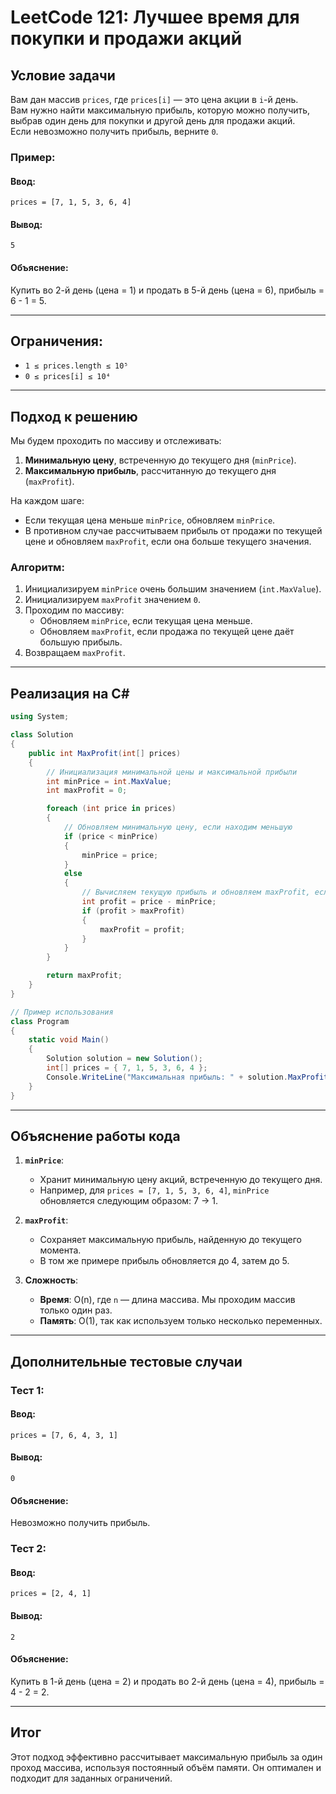 
# LeetCode 121: Лучшее время для покупки и продажи акций

## Условие задачи

Вам дан массив `prices`, где `prices[i]` — это цена акции в `i`-й день.  
Вам нужно найти максимальную прибыль, которую можно получить, выбрав один день для покупки и другой день для продажи акций.  
Если невозможно получить прибыль, верните `0`.

### Пример:
#### Ввод:
```
prices = [7, 1, 5, 3, 6, 4]
```
#### Вывод:
```
5
```
#### Объяснение:
Купить во 2-й день (цена = 1) и продать в 5-й день (цена = 6), прибыль = 6 - 1 = 5.

---

## Ограничения:
- `1 ≤ prices.length ≤ 10⁵`
- `0 ≤ prices[i] ≤ 10⁴`

---

## Подход к решению

Мы будем проходить по массиву и отслеживать:
1. **Минимальную цену**, встреченную до текущего дня (`minPrice`).
2. **Максимальную прибыль**, рассчитанную до текущего дня (`maxProfit`).

На каждом шаге:
- Если текущая цена меньше `minPrice`, обновляем `minPrice`.
- В противном случае рассчитываем прибыль от продажи по текущей цене и обновляем `maxProfit`, если она больше текущего значения.

### Алгоритм:
1. Инициализируем `minPrice` очень большим значением (`int.MaxValue`).
2. Инициализируем `maxProfit` значением `0`.
3. Проходим по массиву:
   - Обновляем `minPrice`, если текущая цена меньше.
   - Обновляем `maxProfit`, если продажа по текущей цене даёт большую прибыль.
4. Возвращаем `maxProfit`.

---

## Реализация на C#

```csharp
using System;

class Solution
{
    public int MaxProfit(int[] prices)
    {
        // Инициализация минимальной цены и максимальной прибыли
        int minPrice = int.MaxValue;
        int maxProfit = 0;

        foreach (int price in prices)
        {
            // Обновляем минимальную цену, если находим меньшую
            if (price < minPrice)
            {
                minPrice = price;
            }
            else
            {
                // Вычисляем текущую прибыль и обновляем maxProfit, если это выгодно
                int profit = price - minPrice;
                if (profit > maxProfit)
                {
                    maxProfit = profit;
                }
            }
        }

        return maxProfit;
    }
}

// Пример использования
class Program
{
    static void Main()
    {
        Solution solution = new Solution();
        int[] prices = { 7, 1, 5, 3, 6, 4 };
        Console.WriteLine("Максимальная прибыль: " + solution.MaxProfit(prices)); // Ожидается: 5
    }
}
```

---

## Объяснение работы кода
1. **`minPrice`**:
   - Хранит минимальную цену акций, встреченную до текущего дня.
   - Например, для `prices = [7, 1, 5, 3, 6, 4]`, `minPrice` обновляется следующим образом: 7 → 1.
   
2. **`maxProfit`**:
   - Сохраняет максимальную прибыль, найденную до текущего момента.
   - В том же примере прибыль обновляется до 4, затем до 5.

3. **Сложность**:
   - **Время**: O(n), где `n` — длина массива. Мы проходим массив только один раз.
   - **Память**: O(1), так как используем только несколько переменных.

---

## Дополнительные тестовые случаи

### Тест 1:
#### Ввод:
```
prices = [7, 6, 4, 3, 1]
```
#### Вывод:
```
0
```
#### Объяснение:
Невозможно получить прибыль.

### Тест 2:
#### Ввод:
```
prices = [2, 4, 1]
```
#### Вывод:
```
2
```
#### Объяснение:
Купить в 1-й день (цена = 2) и продать во 2-й день (цена = 4), прибыль = 4 - 2 = 2.

---

## Итог

Этот подход эффективно рассчитывает максимальную прибыль за один проход массива, используя постоянный объём памяти. Он оптимален и подходит для заданных ограничений.
